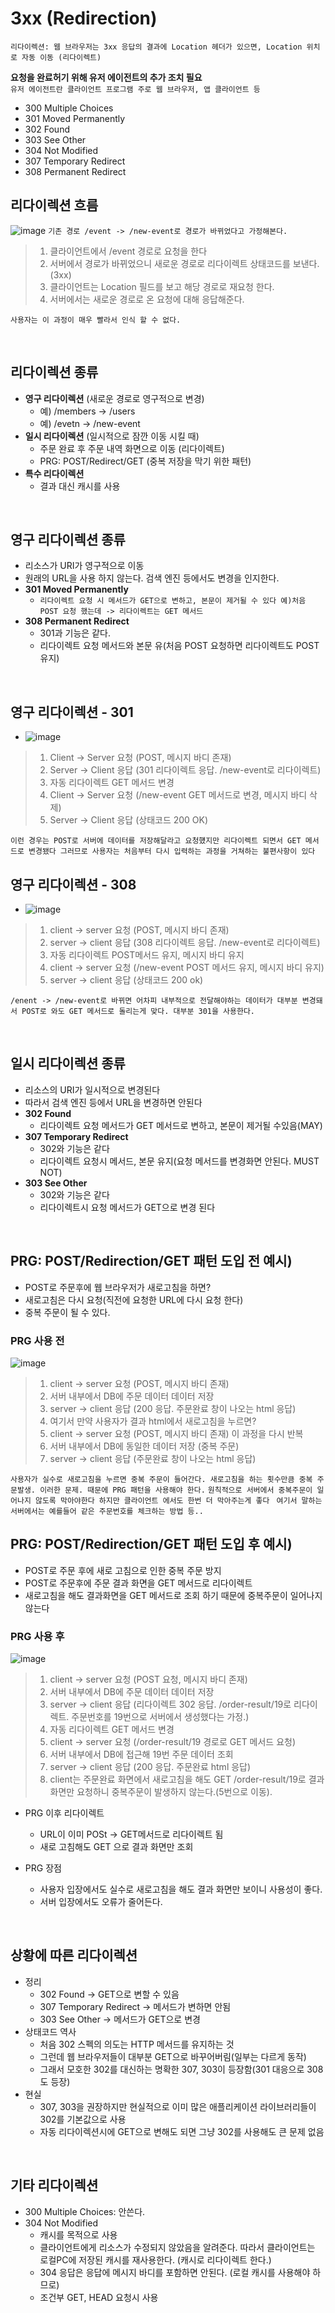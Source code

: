 # 3xx (Redirection)
`리다이렉션: 웹 브라우저는 3xx 응답의 결과에 Location 헤더가 있으면, Location 위치로 자동 이동 (리다이렉트)` <br>

**요청을 완료허기 위해 유저 에이전트의 추가 조치 필요** <br>
`유저 에이전트란 클라이언트 프로그램 주로 웹 브라우저, 앱 클라이언트 등`
- 300 Multiple Choices
- 301 Moved Permanently
- 302 Found
- 303 See Other
- 304 Not Modified
- 307 Temporary Redirect
- 308 Permanent Redirect

## 리다이렉션 흐름
![image](./images/redirection.png)
`기존 경로 /event -> /new-event로 경로가 바뀌었다고 가정해본다.`
> 1. 클라이언트에서 /event 경로로 요청을 한다
> 2. 서버에서 경로가 바뀌었으니 새로운 경로로 리다이렉트 상태코드를 보낸다. (3xx)
> 3. 클라이언트는 Location 필드를 보고 해당 경로로 재요청 한다.
> 4. 서버에서는 새로운 경로로 온 요청에 대해 응답해준다.

`사용자는 이 과정이 매우 빨라서 인식 할 수 없다.`

<br>

## 리다이렉션 종류
- **영구 리다이렉션** (새로운 경로로 영구적으로 변경)
  - 예) /members -> /users
  - 예) /evetn -> /new-event
- **일시 리다이렉션** (일시적으로 잠깐 이동 시킬 때)
    - 주문 완료 후 주문 내역 화면으로 이동 (리다이렉트)
    - PRG: POST/Redirect/GET (중복 저장을 막기 위한 패턴)
- **특수 리다이렉션**
  - 결과 대신 캐시를 사용

<br>

## 영구 리다이렉션 종류
- 리소스가 URI가 영구적으로 이동
- 원래의 URL을 사용 하지 않는다. 검색 엔진 등에서도 변경을 인지한다.
- **301 Moved Permanently**
  - `리다이렉트 요청 시 메서드가 GET으로 변하고, 본문이 제거될 수 있다 예)처음 POST 요청 했는데 -> 리다이렉트는 GET 메서드`
- **308 Permanent Redirect**
  - 301과 기능은 같다.
  - 리다이렉트 요청 메서드와 본문 유(처음 POST 요청하면 리다이렉트도 POST 유지)

<br>

## 영구 리다이렉션 - 301
- ![image](./images/301.png)
>1. Client -> Server 요청 (POST, 메시지 바디 존재)
>2. Server -> Client 응답 (301 리다이렉트 응답. /new-event로 리다이렉트)
>3. 자동 리다이렉트 GET 메서드 변경
>4. Client -> Server 요청 (/new-event GET 메서드로 변경, 메시지 바디 삭제)
>5. Server -> Client 응답 (상태코드 200 OK)

`이런 경우는 POST로 서버에 데이터를 저장해달라고 요청헀지만 리다이렉트 되면서 GET 메서드로 변경됐다
그러므로 사용자는 처음부터 다시 입력하는 과정을 거쳐하는 불편사항이 있다`
<br>

## 영구 리다이렉션 - 308
- ![image](./images/308.png)
>1. client -> server 요청 (POST, 메시지 바디 존재)
>2. server -> client 응답 (308 리다이렉트 응답. /new-event로 리다이렉트)
>3. 자동 리다이렉트 POST메서드 유지, 메시지 바디 유지
>4. client -> server 요청 (/new-event POST 메서드 유지, 메시지 바디 유지)
>5. server -> client 응답 (상태코드 200 ok)

`/enent -> /new-event로 바뀌면 어차피 내부적으로 전달해야하는 데이터가 대부분 변경돼서 POST로 와도 GET 메서드로 돌리는게 맞다.
대부분 301을 사용한다.`

<br>

## 일시 리다이렉션 종류
- 리소스의 URI가 일시적으로 변경된다
- 따라서 검색 엔진 등에서 URL을 변경하면 안된다
- **302 Found**
  - 리다이렉트 요청 메서드가 GET 메서드로 변하고, 본문이 제거될 수있음(MAY)
- **307 Temporary Redirect**
  - 302와 기능은 같다
  - 리다이렉트 요청시 메서드, 본문 유지(요청 메서드를 변경화면 안된다. MUST NOT)
- **303 See Other**
  - 302와 기능은 같다
  - 리다이렉트시 요청 메서드가 GET으로 변경 된다

<br>

## PRG: POST/Redirection/GET 패턴 도입 전 예시)
- POST로 주문후에 웹 브라우저가 새로고침을 하면?
- 새로고침은 다시 요청(직전에 요청한 URL에 다시 요청 한다)
- 중복 주문이 될 수 있다.


### PRG 사용 전
![image](./images/prg-after.png)
>1. client -> server 요청 (POST, 메시지 바디 존재)
>2. 서버 내부에서 DB에 주문 데이터 데이터 저장
>3. server -> client 응답 (200 응답. 주문완료 창이 나오는 html 응답)
>4. 여기서 만약 사용자가 결과 html에서 새로고침을 누르면?
>5. client -> server 요청 (POST, 메시지 바디 존재) 이 과정을 다시 반복
>6. 서버 내부에서 DB에 동일한 데이터 저장 (중복 주문)
>7. server -> client 응답 (주문완료 창이 나오는 html 응답)

`사용자가 실수로 새로고침을 누르면 중복 주문이 들어간다. 새로고침을 하는 횟수만큼 중복 주문발생. 이러한 문제. 때문에 PRG 패턴을 사용해야 한다.`
`원칙적으로 서버에서 중복주문이 일어나지 않도록 막아야한다 하지만 클라이언트 에서도 한번 더 막아주는게 좋다 `
`여기서 말하는 서버에서는 예를들어 같은 주문번호를 체크하는 방법 등..`


## PRG: POST/Redirection/GET 패턴 도입 후 예시)
- POST로 주문 후에 새로 고침으로 인한 중복 주문 방지
- POST로 주문후에 주문 결과 화면을 GET 메서드로 리다이렉트
- 새로고침을 해도 결과화면을 GET 메서드로 조회 하기 때문에 중복주문이 일어나지 않는다

### PRG 사용 후
![image](./images/prg-before.png)
>1. client -> server 요청 (POST 요청, 메시지 바디 존재)
>2. 서버 내부에서 DB에 주문 데이터 데이터 저장
>3. server -> client 응답 (리다이렉트 302 응답. /order-result/19로 리다이렉트. 주문번호를 19번으로 서버에서 생성했다는 가정.)
>4. 자동 리다이렉트 GET 메서드 변경
>5. client -> server 요청 (/order-result/19 경로로 GET 메서드 요청)
>6. 서버 내부에서 DB에 접근해 19번 주문 데이터 조회
>7. server -> client 응답 (200 응답. 주문완료 html 응답)
>8. client는 주문완료 화면에서 새로고침을 해도 GET /order-result/19로 결과화면만 요청하니 중복주문이 발생하지 않는다.(5번으로 이동).

- PRG 이후 리다이렉트
  - URL이 이미 POSt -> GET메서드로 리다이렉트 됨
  - 새로 고침해도 GET 으로 결과 화면만 조회 

- PRG 장점
  - 사용자 입장에서도 실수로 새로고침을 해도 결과 화면만 보이니 사용성이 좋다.
  - 서버 입장에서도 오류가 줄어든다.

<br>

## 상황에 따른 리다이렉션
- 정리
  - 302 Found -> GET으로 변할 수 있음
  - 307 Temporary Redirect -> 메서드가 변하면 안됨
  - 303 See Other -> 메서드가 GET으로 변경
- 상태코드 역사
  - 처음 302 스펙의 의도는 HTTP 메서드를 유지하는 것
  - 그런데 웹 브라우저들이 대부분 GET으로 바꾸어버림(일부는 다르게 동작)
  - 그래서 모호한 302를 대신하는 명확한 307, 303이 등장함(301 대응으로 308도 등장)
- 현실
  - 307, 303을 권장하지만 현실적으로 이미 많은 애플리케이션 라이브러리들이 302를 기본값으로 사용
  - 자동 리다이렉션시에 GET으로 변해도 되면 그냥 302를 사용해도 큰 문제 없음

<br>

## 기타 리다이렉션
- 300 Multiple Choices: 안쓴다.
- 304 Not Modified
  - 캐시를 목적으로 사용
  - 클라이언트에게 리소스가 수정되지 않았음을 알려준다. 따라서 클라이언트는 로컬PC에
    저장된 캐시를 재사용한다. (캐시로 리다이렉트 한다.)
  - 304 응답은 응답에 메시지 바디를 포함하면 안된다. (로컬 캐시를 사용해야 하므로)
  - 조건부 GET, HEAD 요청시 사용
